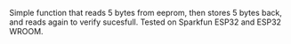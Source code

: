 Simple function that reads 5 bytes from eeprom, then stores 5 bytes back, and reads again to verify sucesfull. 
Tested on Sparkfun ESP32 and ESP32 WROOM. 

